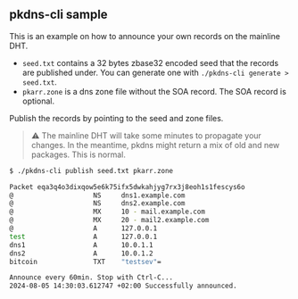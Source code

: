 ## pkdns-cli sample

This is an example on how to announce your own records on the mainline DHT.

- `seed.txt` contains a 32 bytes zbase32 encoded seed that the records are published under. You can generate one with `./pkdns-cli generate > seed.txt`.
- `pkarr.zone` is a dns zone file without the SOA record. The SOA record is optional.

Publish the records by pointing to the seed and zone files.

> ⚠️ The mainline DHT will take some minutes to propagate your changes. In the meantime, pkdns might return a mix of old and new packages. This is normal.

```bash
$ ./pkdns-cli publish seed.txt pkarr.zone

Packet eqa3q4o3dixqow5e6k75ifx5dwkahjyg7rx3j8eoh1s1fescys6o
@                    NS     dns1.example.com
@                    NS     dns2.example.com
@                    MX     10 - mail.example.com
@                    MX     20 - mail2.example.com
@                    A      127.0.0.1 
test                 A      127.0.0.1 
dns1                 A      10.0.1.1  
dns2                 A      10.0.1.2  
bitcoin              TXT    "testsev"=

Announce every 60min. Stop with Ctrl-C...
2024-08-05 14:30:03.612747 +02:00 Successfully announced.
```